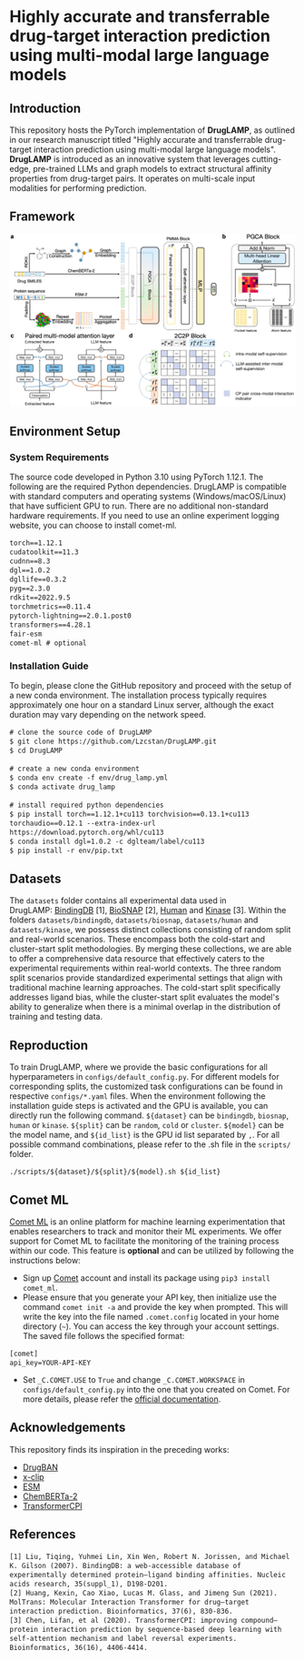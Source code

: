 # Highly accurate and transferrable drug-target interaction prediction using multi-modal large language models
## Introduction
This repository hosts the PyTorch implementation of **DrugLAMP**, as outlined in our research manuscript titled "Highly accurate and transferrable drug-target interaction prediction using multi-modal large language models". **DrugLAMP** is introduced as an innovative system that leverages cutting-edge, pre-trained LLMs and graph models to extract structural affinity properties from drug-target pairs. It operates on multi-scale input modalities for performing prediction.
## Framework
![DrugLAMP](image/DrugLAMP.jpg)
## Environment Setup
### System Requirements
The source code developed in Python 3.10 using PyTorch 1.12.1. The following are the required Python dependencies. DrugLAMP is compatible with standard computers and operating systems (Windows/macOS/Linux) that have sufficient GPU to run. There are no additional non-standard hardware requirements. If you need to use an online experiment logging website, you can choose to install comet-ml.
```
torch==1.12.1
cudatoolkit==11.3
cudnn==8.3
dgl==1.0.2
dgllife==0.3.2
pyg==2.3.0
rdkit==2022.9.5
torchmetrics==0.11.4
pytorch-lightning==2.0.1.post0
transformers==4.28.1
fair-esm
comet-ml # optional
```
### Installation Guide
To begin, please clone the GitHub repository and proceed with the setup of a new conda environment. The installation process typically requires approximately one hour on a standard Linux server, although the exact duration may vary depending on the network speed.
```
# clone the source code of DrugLAMP
$ git clone https://github.com/Lzcstan/DrugLAMP.git
$ cd DrugLAMP

# create a new conda environment
$ conda env create -f env/drug_lamp.yml
$ conda activate drug_lamp

# install required python dependencies
$ pip install torch==1.12.1+cu113 torchvision==0.13.1+cu113 torchaudio==0.12.1 --extra-index-url https://download.pytorch.org/whl/cu113
$ conda install dgl=1.0.2 -c dglteam/label/cu113
$ pip install -r env/pip.txt
```
## Datasets
The `datasets` folder contains all experimental data used in DrugLAMP: [BindingDB](https://www.bindingdb.org/bind/index.jsp) [1], [BioSNAP](https://github.com/kexinhuang12345/MolTrans/tree/master/dataset/BIOSNAP/full_data) [2], [Human](https://github.com/lifanchen-simm/transformerCPI/blob/master/Human%2CC.elegans/dataset/human_data.txt) and [Kinase](https://github.com/lifanchen-simm/transformerCPI/tree/master/data) [3].
Within the folders `datasets/bindingdb`, `datasets/biosnap`, `datasets/human` and `datasets/kinase`, we possess distinct collections consisting of random split and real-world scenarios. These encompass both the cold-start and cluster-start split methodologies. By merging these collections, we are able to offer a comprehensive data resource that effectively caters to the experimental requirements within real-world contexts. The three random split scenarios provide standardized experimental settings that align with traditional machine learning approaches. The cold-start split specifically addresses ligand bias, while the cluster-start split evaluates the model's ability to generalize when there is a minimal overlap in the distribution of training and testing data.
## Reproduction

To train DrugLAMP, where we provide the basic configurations for all hyperparameters in `configs/default_config.py`. For different models for corresponding splits, the customized task configurations can be found in respective `configs/*.yaml` files.
When the environment following the installation guide steps is activated and the GPU is available, you can directly run the following command. `${dataset}` can be `bindingdb`, `biosnap`, `human` or `kinase`. `${split}` can be `random`, `cold` or `cluster`. `${model}` can be the model name, and `${id_list}` is the GPU id list separated by `,`. For all possible command combinations, please refer to the .sh file in the `scripts/` folder.
```
./scripts/${dataset}/${split}/${model}.sh ${id_list}
```
## Comet ML
[Comet ML](https://www.comet.com/site/) is an online platform for machine learning experimentation that enables researchers to track and monitor their ML experiments. We offer support for Comet ML to facilitate the monitoring of the training process within our code. This feature is **optional** and can be utilized by following the instructions below:

- Sign up [Comet](https://www.comet.com/site/) account and install its package using `pip3 install comet_ml`. 
- Please ensure that you generate your API key, then initialize use the command `comet init -a` and provide the key when prompted. This will write the key into the file named `.comet.config` located in your home directory (`~`). You can access the key through your account settings. The saved file follows the specified format:
```
[comet]
api_key=YOUR-API-KEY
```
- Set `_C.COMET.USE` to `True` and change `_C.COMET.WORKSPACE` in `configs/default_config.py` into the one that you created on Comet.
For more details, please refer the [official documentation](https://www.comet.com/docs/python-sdk/advanced/).

## Acknowledgements
This repository finds its inspiration in the preceding works:
- [DrugBAN](https://github.com/peizhenbai/DrugBAN)
- [x-clip](https://github.com/lucidrains/x-clip)
- [ESM](https://github.com/facebookresearch/esm)
- [ChemBERTa-2](https://github.com/seyonechithrananda/bert-loves-chemistry)
- [TransformerCPI](https://github.com/lifanchen-simm/transformerCPI)

## References
    [1] Liu, Tiqing, Yuhmei Lin, Xin Wen, Robert N. Jorissen, and Michael K. Gilson (2007). BindingDB: a web-accessible database of experimentally determined protein–ligand binding affinities. Nucleic acids research, 35(suppl_1), D198-D201.
    [2] Huang, Kexin, Cao Xiao, Lucas M. Glass, and Jimeng Sun (2021). MolTrans: Molecular Interaction Transformer for drug–target interaction prediction. Bioinformatics, 37(6), 830-836.
    [3] Chen, Lifan, et al (2020). TransformerCPI: improving compound–protein interaction prediction by sequence-based deep learning with self-attention mechanism and label reversal experiments. Bioinformatics, 36(16), 4406-4414.
